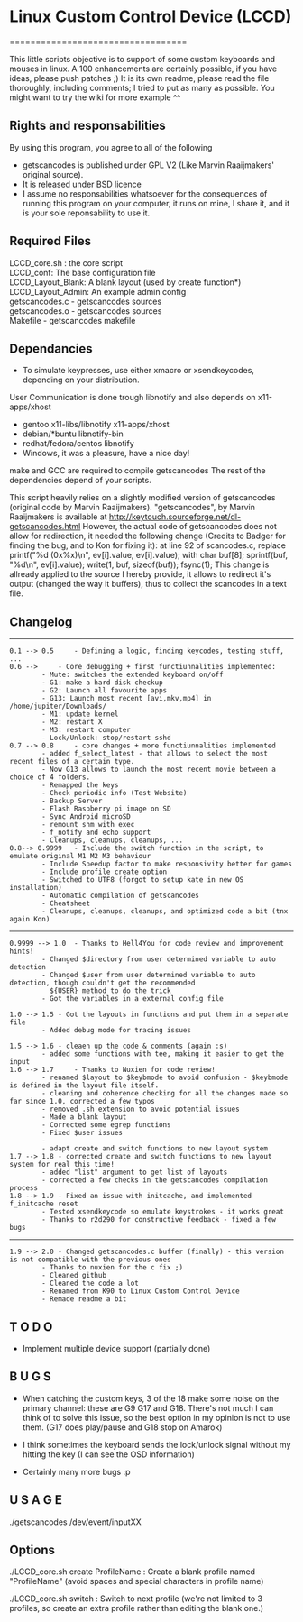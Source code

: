 # Linux Custom Control Device (LCCD)
==================================

This little scripts objective is to support of some custom keyboards and mouses in linux.
A 100 enhancements are certainly possible, if you have ideas, please push patches ;)
It is its own readme, please read the file thoroughly, including comments; I tried to put as many as possible.
You might want to try the wiki for more example ^^

## Rights and responsabilities 

By using this program, you agree to all of the following
- getscancodes is published under GPL V2 (Like Marvin Raaijmakers' original source).  
- It is released under BSD licence
- I assume no responsabilities whatsoever for the consequences of running this program on your computer, it runs on mine, I share it, and it is your sole reponsability to use it.

## Required Files
LCCD_core.sh : the core script<br />
LCCD_conf: The base configuration file<br />
LCCD_Layout_Blank: A blank layout (used by create function*)<br />
LCCD_Layout_Admin: An example admin config<br />
getscancodes.c - getscancodes sources<br />
getscancodes.o - getscancodes sources<br />
Makefile - getscancodes makefile<br />

## Dependancies

  - To simulate keypresses, use either xmacro or xsendkeycodes, depending on your distribution.
  
User Communication is done trough libnotify and also depends on x11-apps/xhost
  - gentoo x11-libs/libnotify x11-apps/xhost
  - debian/*buntu libnotify-bin
  - redhat/fedora/centos libnotify
  - Windows, it was a pleasure, have a nice day!

make and GCC are required to compile getscancodes
The rest of the dependencies depend of your scripts.

This script heavily relies on a slightly modified version of getscancodes (original code by Marvin Raaijmakers).
"getscancodes", by Marvin Raaijmakers is available at http://keytouch.sourceforge.net/dl-getscancodes.html
However, the actual code of getscancodes does not allow for redirection, it needed the following change (Credits to Badger for finding the bug, and to Kon for fixing it): 
at line 92 of scancodes.c, replace 
	printf("%d (0x%x)\n", ev[i].value, ev[i].value);
with
	char buf[8]; sprintf(buf, "%d\n", ev[i].value); write(1, buf, sizeof(buf)); fsync(1);
This change is allready applied to the source I hereby provide, it allows to redirect it's output (changed the way it buffers), thus to collect the scancodes in a text file.

## Changelog
-----------------------------------------------
	0.1 --> 0.5  	- Defining a logic, finding keycodes, testing stuff, ...
	0.6 -->		- Core debugging + first functiunnalities implemented:
			- Mute: switches the extended keyboard on/off
	  		- G1: make a hard disk checkup
			- G2: Launch all favourite apps
			- G13: Launch most recent [avi,mkv,mp4] in /home/jupiter/Downloads/
			- M1: update kernel
			- M2: restart X
			- M3: restart computer
			- Lock/Unlock: stop/restart sshd
	0.7 --> 0.8 	- core changes + more functiunnalities implemented
			- added f_select_latest - that allows to select the most recent files of a certain type.
			- Now G13 allows to launch the most recent movie between a choice of 4 folders.
			- Remapped the keys
			- Check periodic info (Test Website)
			- Backup Server
			- Flash Raspberry pi image on SD
			- Sync Android microSD
			- remount shm with exec
			- f_notify and echo support
			- Cleanups, cleanups, cleanups, ... 
	0.8--> 0.9999 	- Include the switch function in the script, to emulate original M1 M2 M3 behaviour
			- Include Speedup factor to make responsivity better for games
			- Include profile create option
			- Switched to UTF8 (forgot to setup kate in new OS installation)
			- Automatic compilation of getscancodes
			- Cheatsheet
			- Cleanups, cleanups, cleanups, and optimized code a bit (tnx again Kon)
-----------------------------------------------
	0.9999 --> 1.0	- Thanks to Hell4You for code review and improvement hints!
			- Changed $directory from user determined variable to auto detection
			- Changed $user from user determined variable to auto detection, though couldn't get the recommended 
			  ${USER} method to do the trick
			- Got the variables in a external config file

	1.0 --> 1.5	- Got the layouts in functions and put them in a separate file
			- Added debug mode for tracing issues

	1.5 --> 1.6	- cleaen up the code & comments (again :s)
			- added some functions with tee, making it easier to get the input
	1.6 --> 1.7     - Thanks to Nuxien for code review!
			- renamed $layout to $keybmode to avoid confusion - $keybmode is defined in the layout file itself.
			- cleaning and coherence checking for all the changes made so far since 1.0, corrected a few typos
			- removed .sh extension to avoid potential issues
			- Made a blank layout
			- Corrected some egrep functions
			- Fixed $user issues
			- 
			- adapt create and switch functions to new layout system
	1.7 --> 1.8	- corrected create and switch functions to new layout system for real this time!
			- added "list" argument to get list of layouts
			- corrected a few checks in the getscancodes compilation process
	1.8 --> 1.9	- Fixed an issue with initcache, and implemented f_initcache reset
			- Tested xsendkeycode so emulate keystrokes - it works great 
			- Thanks to r2d290 for constructive feedback - fixed a few bugs
-----------------------------------------------
	1.9 --> 2.0	- Changed getscancodes.c buffer (finally) - this version is not compatible with the previous ones
			- Thanks to nuxien for the c fix ;)
			- Cleaned github
			- Cleaned the code a lot
			- Renamed from K90 to Linux Custom Control Device
			- Remade readme a bit

## T O D O 

- Implement multiple device support (partially done)

## B U G S 

- When catching the custom keys, 3 of the 18 make some noise on the primary channel: these are G9 G17 and G18.  There's not much I can think of to solve this issue, so the best option in my opinion is not to use them. (G17 does play/pause and G18 stop on Amarok)

- I think sometimes the keyboard sends the lock/unlock signal without my hitting the key (I can see the OSD information)

- Certainly many more bugs :p

## U S A G E 

./getscancodes /dev/event/inputXX

## Options

./LCCD_core.sh create ProfileName : Create a blank profile named "ProfileName" (avoid spaces and special characters in profile name)

./LCCD_core.sh switch : Switch to next profile (we're not limited to 3 profiles, so create an extra profile rather than editing the blank one.)
